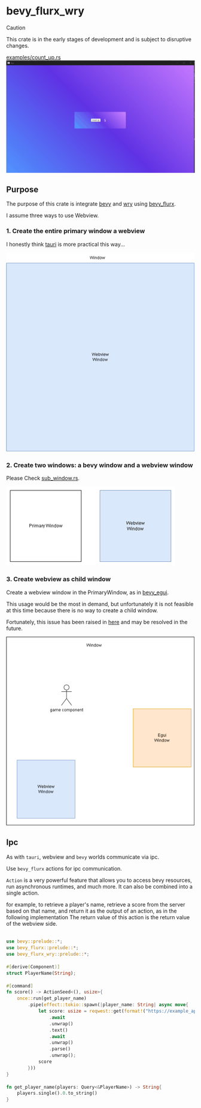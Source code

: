 # bevy_flurx_wry

> [!CAUTION]
> This crate is in the early stages of development and is subject to disruptive changes.

[examples/count_up.rs](examples/count_up.rs)
![count_up](examples/count_up.gif)

## Purpose

The purpose of this crate is integrate [bevy](https://github.com/bevyengine/bevy) and [wry](https://github.com/tauri-apps/wry) using [bevy_flurx](https://github.com/not-elm/bevy_flurx).

I assume three ways to use Webview.

### 1. Create the entire primary window a webview

I honestly think [tauri](https://tauri.app/) is more practical this way...

![purpose1](docs/purpose1.png)

### 2. Create two windows: a bevy window and a webview window

Please Check [sub_window.rs](examples/sub_window.rs).

![purpose2](docs/purpose2.png)


### 3. Create webview as child window

Create a webview window in the PrimaryWindow, as in [bevy_egui](https://github.com/mvlabat/bevy_egui).

This usage would be the most in demand, but unfortunately it is not feasible at this time because there is no way to create a child window.

Fortunately, this issue has been raised in [here](https://github.com/bevyengine/bevy/issues/13194) and may be resolved in the future.

![purpose3](docs/purpose3.png)


## Ipc

As with `tauri`, webview and `bevy` worlds communicate via ipc.

Use `bevy_flurx` actions for ipc communication.

`Action` is a very powerful feature that allows you to access bevy resources, run asynchronous runtimes, and much more.
It can also be combined into a single action.

for example, to retrieve a player's name, retrieve a score from the server based on that name, and return it as the output of an action, as in the following implementation
The return value of this action is the return value of the webview side.


```rust

use bevy::prelude::*;
use bevy_flurx::prelude::*;
use bevy_flurx_wry::prelude::*;

#[derive(Component)]
struct PlayerName(String);

#[command]
fn score() -> ActionSeed<(), usize>{
    once::run(get_player_name)
        .pipe(effect::tokio::spawn(|player_name: String| async move{
            let score: usize = reqwest::get(format!("https://example_api/score?player_name={player_name}"))
                .await
                .unwrap()
                .text()
                .await
                .unwrap()
                .parse()
                .unwrap();
            score
        }))
}

fn get_player_name(players: Query<&PlayerName>) -> String{
    players.single().0.to_string()
}
```
